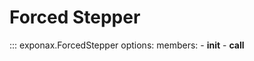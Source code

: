 # Forced Stepper

::: exponax.ForcedStepper
    options:
        members:
            - __init__
            - __call__